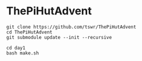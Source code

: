 # ThePiHutAdvent

```
git clone https://github.com/tswr/ThePiHutAdvent
cd ThePiHutAdvent
git submodule update --init --recursive

cd day1
bash make.sh
```
